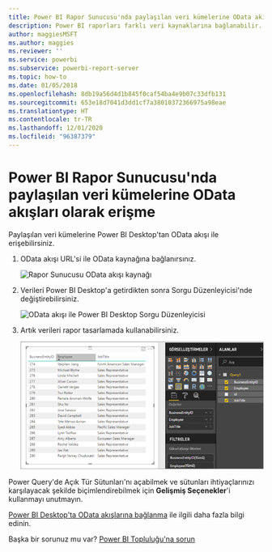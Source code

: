 ```yaml
---
title: Power BI Rapor Sunucusu'nda paylaşılan veri kümelerine OData akışları olarak erişme
description: Power BI raporları farklı veri kaynaklarına bağlanabilir. Verilerin nasıl kullanıldığına bağlı olarak farklı veri kaynakları kullanılabilir.
author: maggiesMSFT
ms.author: maggies
ms.reviewer: ''
ms.service: powerbi
ms.subservice: powerbi-report-server
ms.topic: how-to
ms.date: 01/05/2018
ms.openlocfilehash: 8db19a56d4d1b845f0caf54ba4e9b07c33dfb131
ms.sourcegitcommit: 653e18d7041d3dd1cf7a38010372366975a98eae
ms.translationtype: HT
ms.contentlocale: tr-TR
ms.lasthandoff: 12/01/2020
ms.locfileid: "96387379"
---
```

# <a name="accessing-shared-datasets-as-odata-feeds-in-power-bi-report-server"></a>Power BI Rapor Sunucusu'nda paylaşılan veri kümelerine OData akışları olarak erişme
Paylaşılan veri kümelerine Power BI Desktop'tan OData akışı ile erişebilirsiniz.

1. OData akışı URL'si ile OData kaynağına bağlanırsınız.
   
    ![Rapor Sunucusu OData akışı kaynağı](media/access-dataset-odata/report-server-odata-feed.png)
2. Verileri Power BI Desktop'a getirdikten sonra Sorgu Düzenleyicisi'nde değiştirebilirsiniz.
   
    ![OData akışı ile Power BI Desktop Sorgu Düzenleyicisi](media/access-dataset-odata/report-server-odata-results-query-editor.png)
3. Artık verileri rapor tasarlamada kullanabilirsiniz.
   
    ![OData akışı ile Power BI Desktop raporu tasarımı](media/access-dataset-odata/report-server-odata-power-bi-desktop-report-design.png)

Power Query'de Açık Tür Sütunları'nı açabilmek ve sütunları ihtiyaçlarınızı karşılayacak şekilde biçimlendirebilmek için **Gelişmiş Seçenekler**'i kullanmayı unutmayın.

[Power BI Desktop'ta OData akışlarına bağlanma](../connect-data/desktop-connect-odata.md) ile ilgili daha fazla bilgi edinin.

Başka bir sorunuz mu var? [Power BI Topluluğu'na sorun](https://community.powerbi.com/)


